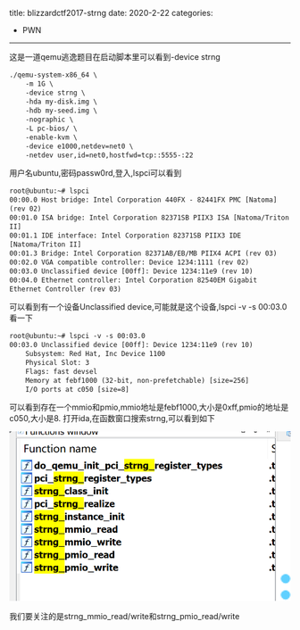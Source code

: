 title: blizzardctf2017-strng
date: 2020-2-22
categories:

- PWN
---

这是一道qemu逃逸题目在启动脚本里可以看到-device strng

```
./qemu-system-x86_64 \
    -m 1G \
    -device strng \
    -hda my-disk.img \
    -hdb my-seed.img \
    -nographic \
    -L pc-bios/ \
    -enable-kvm \
    -device e1000,netdev=net0 \
    -netdev user,id=net0,hostfwd=tcp::5555-:22
```
用户名ubuntu,密码passw0rd,登入,lspci可以看到
```
root@ubuntu:~# lspci
00:00.0 Host bridge: Intel Corporation 440FX - 82441FX PMC [Natoma] (rev 02)
00:01.0 ISA bridge: Intel Corporation 82371SB PIIX3 ISA [Natoma/Triton II]
00:01.1 IDE interface: Intel Corporation 82371SB PIIX3 IDE [Natoma/Triton II]
00:01.3 Bridge: Intel Corporation 82371AB/EB/MB PIIX4 ACPI (rev 03)
00:02.0 VGA compatible controller: Device 1234:1111 (rev 02)
00:03.0 Unclassified device [00ff]: Device 1234:11e9 (rev 10)
00:04.0 Ethernet controller: Intel Corporation 82540EM Gigabit Ethernet Controller (rev 03)
```
可以看到有一个设备Unclassified device,可能就是这个设备,lspci -v -s 00:03.0看一下

```
root@ubuntu:~# lspci -v -s 00:03.0
00:03.0 Unclassified device [00ff]: Device 1234:11e9 (rev 10)
	Subsystem: Red Hat, Inc Device 1100
	Physical Slot: 3
	Flags: fast devsel
	Memory at febf1000 (32-bit, non-prefetchable) [size=256]
	I/O ports at c050 [size=8]
```

可以看到存在一个mmio和pmio,mmio地址是febf1000,大小是0xff,pmio的地址是c050,大小是8.
打开ida,在函数窗口搜索strng,可以看到如下

![s](img/strng1.png)

我们要关注的是strng_mmio_read/write和strng_pmio_read/write

